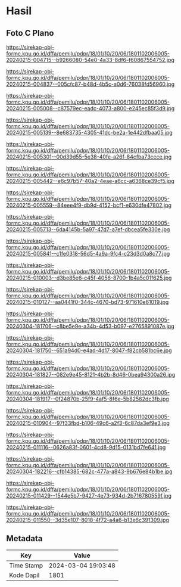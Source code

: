 # Hasil

## Foto C Plano

https://sirekap-obj-formc.kpu.go.id/dffa/pemilu/pdpr/18/01/10/20/06/1801102006005-20240215-004715--b9266080-54e0-4a33-8df6-f60867554752.jpg

https://sirekap-obj-formc.kpu.go.id/dffa/pemilu/pdpr/18/01/10/20/06/1801102006005-20240215-004837--005cfc87-b48d-4b5c-a0d6-76038fd56960.jpg

https://sirekap-obj-formc.kpu.go.id/dffa/pemilu/pdpr/18/01/10/20/06/1801102006005-20240215-005008--c87579ec-eadc-4073-a800-e245ec85f3d9.jpg

https://sirekap-obj-formc.kpu.go.id/dffa/pemilu/pdpr/18/01/10/20/06/1801102006005-20240215-005139--8e683735-4305-41dc-be2a-1e442dfbaa05.jpg

https://sirekap-obj-formc.kpu.go.id/dffa/pemilu/pdpr/18/01/10/20/06/1801102006005-20240215-005301--00d39d55-5e38-40fe-a26f-84cfba73ccce.jpg

https://sirekap-obj-formc.kpu.go.id/dffa/pemilu/pdpr/18/01/10/20/06/1801102006005-20240215-005442--e6c97b57-40a2-4eae-a6cc-a6368ce39cf5.jpg

https://sirekap-obj-formc.kpu.go.id/dffa/pemilu/pdpr/18/01/10/20/06/1801102006005-20240215-005559--84eee4f9-db9d-4152-bcf1-e630dfe47802.jpg

https://sirekap-obj-formc.kpu.go.id/dffa/pemilu/pdpr/18/01/10/20/06/1801102006005-20240215-005713--6da4145b-5a97-47d7-a7ef-dbcea5fe330e.jpg

https://sirekap-obj-formc.kpu.go.id/dffa/pemilu/pdpr/18/01/10/20/06/1801102006005-20240215-005841--c1fe0318-56d5-4a9a-9fc4-c23d3d0a8c77.jpg

https://sirekap-obj-formc.kpu.go.id/dffa/pemilu/pdpr/18/01/10/20/06/1801102006005-20240215-010003--d3be85e6-c45f-4056-8700-1b4a5c01f625.jpg

https://sirekap-obj-formc.kpu.go.id/dffa/pemilu/pdpr/18/01/10/20/06/1801102006005-20240215-010127--aa0441f0-344c-4670-bd73-971610e61019.jpg

https://sirekap-obj-formc.kpu.go.id/dffa/pemilu/pdpr/18/01/10/20/06/1801102006005-20240304-181706--c8be5e9e-a34b-4d53-b097-e2765891087e.jpg

https://sirekap-obj-formc.kpu.go.id/dffa/pemilu/pdpr/18/01/10/20/06/1801102006005-20240304-181750--651a94d0-e4ad-4d17-8047-f82cb581bc6e.jpg

https://sirekap-obj-formc.kpu.go.id/dffa/pemilu/pdpr/18/01/10/20/06/1801102006005-20240304-181827--082e9e45-8121-4b2b-8d46-0bea94300a26.jpg

https://sirekap-obj-formc.kpu.go.id/dffa/pemilu/pdpr/18/01/10/20/06/1801102006005-20240304-181917--0f24870b-25f9-4af5-8f6e-5b82562dc3fb.jpg

https://sirekap-obj-formc.kpu.go.id/dffa/pemilu/pdpr/18/01/10/20/06/1801102006005-20240215-010904--97f33fbd-b106-49c6-a2f3-6c87da3ef9e3.jpg

https://sirekap-obj-formc.kpu.go.id/dffa/pemilu/pdpr/18/01/10/20/06/1801102006005-20240215-011116--0626a83f-0601-4cd8-9d15-0131bd7fe641.jpg

https://sirekap-obj-formc.kpu.go.id/dffa/pemilu/pdpr/18/01/10/20/06/1801102006005-20240304-182216--cfb14385-682c-477a-a843-9b676e84b1be.jpg

https://sirekap-obj-formc.kpu.go.id/dffa/pemilu/pdpr/18/01/10/20/06/1801102006005-20240215-011429--1544e5b7-9427-4e73-934d-2b716780559f.jpg

https://sirekap-obj-formc.kpu.go.id/dffa/pemilu/pdpr/18/01/10/20/06/1801102006005-20240215-011550--3d35e107-8018-4f72-a4a6-b13e6c391309.jpg


## Metadata

| Key        | Value               |
| ---------- | ------------------- |
| Time Stamp | 2024-03-04 19:03:48 |
| Kode Dapil | 1801                |



